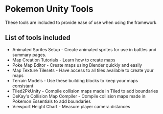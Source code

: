 # Pokemon Unity Tools

These tools are included to provide ease of use when using the framework.

## List of tools included

* Animated Sprites Setup - Create animated sprites for use in battles and summary pages.
* Map Creation Tutorials - Learn how to create maps
* Poke Map Editor - Create maps using Blender quickly and easily
* Map Texture Tilesets - Have access to all tiles available to create your maps
* Terrain Models - Use these building blocks to keep your maps consistant
* Tiled2PkUnity - Compile collision maps made in Tiled to add boundaries
* DeKay's Collision Map Compiler - Compile collision maps made in Pokemon Essentials to add boundaries
* Viewport Height Chart - Measure player camera distances